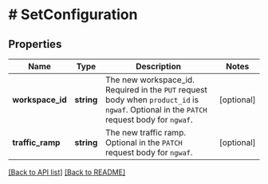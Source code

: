 # # SetConfiguration

## Properties

Name | Type | Description | Notes
------------ | ------------- | ------------- | -------------
**workspace_id** | **string** | The new workspace_id. Required in the `PUT` request body when `product_id` is `ngwaf`. Optional in the `PATCH` request body for `ngwaf`. | [optional] 
**traffic_ramp** | **string** | The new traffic ramp. Optional in the `PATCH` request body for `ngwaf`. | [optional] 


[[Back to API list]](../../README.md#endpoints) [[Back to README]](../../README.md)
